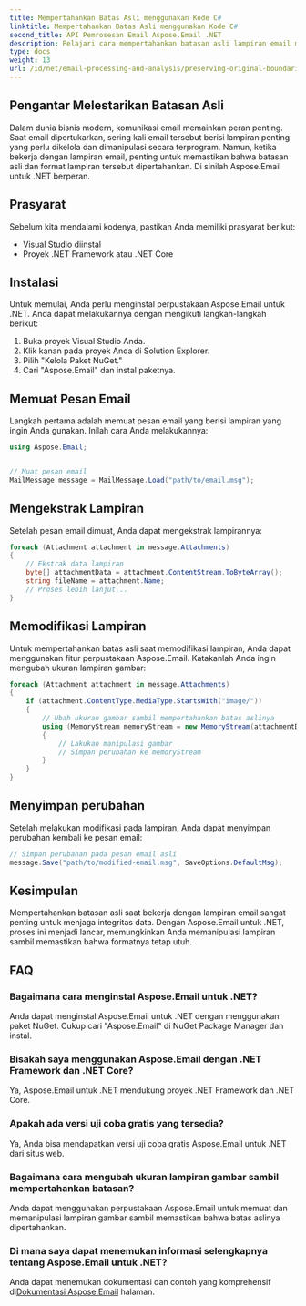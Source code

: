 ```yaml
---
title: Mempertahankan Batas Asli menggunakan Kode C#
linktitle: Mempertahankan Batas Asli menggunakan Kode C#
second_title: API Pemrosesan Email Aspose.Email .NET
description: Pelajari cara mempertahankan batasan asli lampiran email menggunakan C# dan Aspose.Email untuk .NET. Panduan langkah demi langkah dengan kode sumber.
type: docs
weight: 13
url: /id/net/email-processing-and-analysis/preserving-original-boundaries-using-csharp-code/
---
```


## Pengantar Melestarikan Batasan Asli

Dalam dunia bisnis modern, komunikasi email memainkan peran penting. Saat email dipertukarkan, sering kali email tersebut berisi lampiran penting yang perlu dikelola dan dimanipulasi secara terprogram. Namun, ketika bekerja dengan lampiran email, penting untuk memastikan bahwa batasan asli dan format lampiran tersebut dipertahankan. Di sinilah Aspose.Email untuk .NET berperan.

## Prasyarat

Sebelum kita mendalami kodenya, pastikan Anda memiliki prasyarat berikut:

- Visual Studio diinstal
- Proyek .NET Framework atau .NET Core

## Instalasi

Untuk memulai, Anda perlu menginstal perpustakaan Aspose.Email untuk .NET. Anda dapat melakukannya dengan mengikuti langkah-langkah berikut:

1. Buka proyek Visual Studio Anda.
2. Klik kanan pada proyek Anda di Solution Explorer.
3. Pilih "Kelola Paket NuGet."
4. Cari "Aspose.Email" dan instal paketnya.

## Memuat Pesan Email

Langkah pertama adalah memuat pesan email yang berisi lampiran yang ingin Anda gunakan. Inilah cara Anda melakukannya:

```csharp
using Aspose.Email;


// Muat pesan email
MailMessage message = MailMessage.Load("path/to/email.msg");
```

## Mengekstrak Lampiran

Setelah pesan email dimuat, Anda dapat mengekstrak lampirannya:

```csharp
foreach (Attachment attachment in message.Attachments)
{
    // Ekstrak data lampiran
    byte[] attachmentData = attachment.ContentStream.ToByteArray();
    string fileName = attachment.Name;
    // Proses lebih lanjut...
}
```

## Memodifikasi Lampiran

Untuk mempertahankan batas asli saat memodifikasi lampiran, Anda dapat menggunakan fitur perpustakaan Aspose.Email. Katakanlah Anda ingin mengubah ukuran lampiran gambar:

```csharp
foreach (Attachment attachment in message.Attachments)
{
    if (attachment.ContentType.MediaType.StartsWith("image/"))
    {
        // Ubah ukuran gambar sambil mempertahankan batas aslinya
        using (MemoryStream memoryStream = new MemoryStream(attachmentData))
        {
            // Lakukan manipulasi gambar
            // Simpan perubahan ke memoryStream
        }
    }
}
```

## Menyimpan perubahan

Setelah melakukan modifikasi pada lampiran, Anda dapat menyimpan perubahan kembali ke pesan email:

```csharp
// Simpan perubahan pada pesan email asli
message.Save("path/to/modified-email.msg", SaveOptions.DefaultMsg);
```

## Kesimpulan

Mempertahankan batasan asli saat bekerja dengan lampiran email sangat penting untuk menjaga integritas data. Dengan Aspose.Email untuk .NET, proses ini menjadi lancar, memungkinkan Anda memanipulasi lampiran sambil memastikan bahwa formatnya tetap utuh.

## FAQ

### Bagaimana cara menginstal Aspose.Email untuk .NET?

Anda dapat menginstal Aspose.Email untuk .NET dengan menggunakan paket NuGet. Cukup cari "Aspose.Email" di NuGet Package Manager dan instal.

### Bisakah saya menggunakan Aspose.Email dengan .NET Framework dan .NET Core?

Ya, Aspose.Email untuk .NET mendukung proyek .NET Framework dan .NET Core.

### Apakah ada versi uji coba gratis yang tersedia?

Ya, Anda bisa mendapatkan versi uji coba gratis Aspose.Email untuk .NET dari situs web.

### Bagaimana cara mengubah ukuran lampiran gambar sambil mempertahankan batasan?

Anda dapat menggunakan perpustakaan Aspose.Email untuk memuat dan memanipulasi lampiran gambar sambil memastikan bahwa batas aslinya dipertahankan.

### Di mana saya dapat menemukan informasi selengkapnya tentang Aspose.Email untuk .NET?

 Anda dapat menemukan dokumentasi dan contoh yang komprehensif di[Dokumentasi Aspose.Email](https://reference.aspose.com/email/net/) halaman.